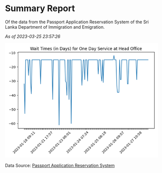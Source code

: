 # Summary Report

Of the data from the Passport Application Reservation System of the Sri Lanka Department of Immigration and Emigration.

*As of 2023-03-25 23:57:26*

![Wait Time Chart](summary.wait_time_chart.png)

Data Source: [Passport Application Reservation System](https://eservices.immigration.gov.lk:8443/appointment/pages/reservationApplication.xhtml)